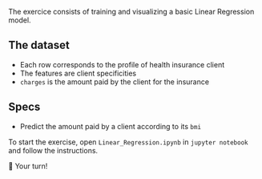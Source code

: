 The exercice consists of training and visualizing a basic Linear Regression model.

## The dataset

- Each row corresponds to the profile of health insurance client
- The features are client specificities
- `charges` is the amount paid by the client for the insurance

## Specs

- Predict the amount paid by a client according to its `bmi`

To start the exercise, open `Linear_Regression.ipynb` in `jupyter notebook` and follow the instructions.

🚀 Your turn!
